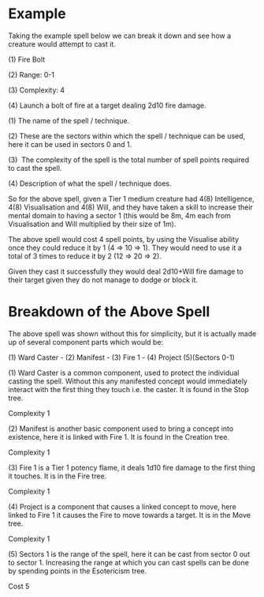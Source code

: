 # Example

Taking the example spell below we can break it down and see how a creature would attempt to cast it.
 
(1) Fire Bolt

(2) Range: 0-1

(3) Complexity: 4

(4) Launch a bolt of fire at a target dealing 2d10 fire damage.  

(1) The name of the spell / technique.

(2) These are the sectors within which the spell / technique can be used, here it can be used in sectors 0 and 1.

(3)  The complexity of the spell is the total number of spell points required to cast the spell.

(4) Description of what the spell / technique does.  

So for the above spell, given a Tier 1 medium creature had 4(8) Intelligence, 4(8) Visualisation and 4(8) Will, and they have taken a skill to increase their mental domain to having a sector 1 (this would be 8m, 4m each from Visualisation and Will multiplied by their size of 1m). 

The above spell would cost 4 spell points, by using the Visualise ability once they could reduce it by 1 (4 => 10 => 1). They would need to use it a total of 3 times to reduce it by 2 (12 => 20 => 2).  

Given they cast it successfully they would deal 2d10+Will fire damage to their target given they do not manage to dodge or block it.

# Breakdown of the Above Spell

The above spell was shown without this for simplicity, but it is actually made up of several component parts which would be:  

(1) Ward Caster - (2) Manifest - (3) Fire 1 - (4) Project (5)(Sectors 0-1)  

(1) Ward Caster is a common component, used to protect the individual casting the spell. Without this any manifested concept would immediately interact with the first thing they touch i.e. the caster. It is found in the Stop tree.

Complexity 1  

(2) Manifest is another basic component used to bring a concept into existence, here it is linked with Fire 1. It is found in the Creation tree.

Complexity 1  

(3) Fire 1 is a Tier 1 potency flame, it deals 1d10 fire damage to the first thing it touches. It is in the Fire tree.

Complexity 1  

(4) Project is a component that causes a linked concept to move, here linked to Fire 1 it causes the Fire to move towards a target. It is in the Move tree.

Complexity 1  

(5) Sectors 1 is the range of the spell, here it can be cast from sector 0 out to sector 1. Increasing the range at which you can cast spells can be done by spending points in the Esotericism tree.

Cost 5
